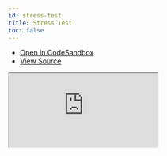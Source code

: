 ```yaml
---
id: stress-test
title: Stress Test
toc: false
---
```


- [Open in CodeSandbox](https://codesandbox.io/s/github/tannerlinsley/react-charts/tree/main/examples/stress-test)
- [View Source](https://github.com/tannerlinsley/react-charts/tree/main/examples/stress-test)

<iframe
  src="https://codesandbox.io/embed/github/tannerlinsley/react-charts/tree/main/examples/stress-test?autoresize=1&fontsize=14&theme=dark"
  title="tannerlinsley/react-charts: stress-test"
  sandbox="allow-forms allow-modals allow-popups allow-presentation allow-same-origin allow-scripts"
  style={{
    width: '100%',
    height: '80vh',
    border: '0',
    borderRadius: 8,
    overflow: 'hidden',
    position: 'static',
    zIndex: 0,
  }}
></iframe>
